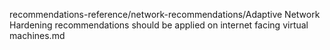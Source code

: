 recommendations-reference/network-recommendations/Adaptive Network Hardening recommendations should be applied on internet facing virtual machines.md